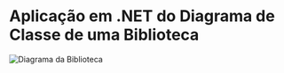# Aplicação em .NET do Diagrama de Classe de uma Biblioteca

![Diagrama da Biblioteca](https://i.imgur.com/mdvXcJ8.png)
